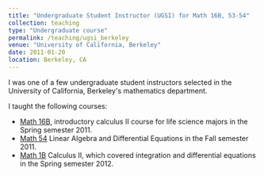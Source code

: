 ```yaml
---
title: "Undergraduate Student Instructor (UGSI) for Math 16B, 53-54"
collection: teaching
type: "Undergraduate course"
permalink: /teaching/ugsi_berkeley
venue: "University of California, Berkeley"
date: 2011-01-20
location: Berkeley, CA
---
```


I was one of a few undergraduate student instructors selected in the University of California, Berkeley's mathematics department.

I taught the following courses:
  - [Math 16B](https://math.berkeley.edu/courses/choosing/lowerdivcourses/math16B), introductory calculus II course for life science majors in the Spring semester 2011.
  - [Math 54](https://math.berkeley.edu/courses/choosing/lowerdivcourses/math54) Linear Algebra and Differential Equations in the Fall semester 2011.
  - [Math 1B](https://math.berkeley.edu/courses/choosing/lowerdivcourses/math1B) Calculus II, which covered integration and differential equations in the Spring semester 2012.
